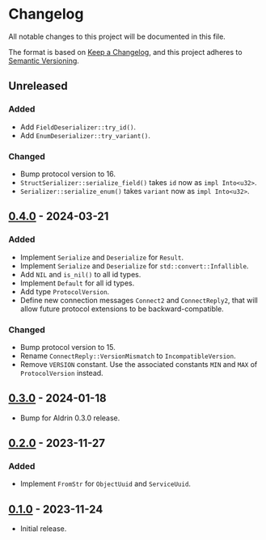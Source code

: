 # Changelog

All notable changes to this project will be documented in this file.

The format is based on [Keep a Changelog](https://keepachangelog.com/en/1.0.0/),
and this project adheres to [Semantic Versioning](https://semver.org/spec/v2.0.0.html).

## Unreleased

### Added

- Add `FieldDeserializer::try_id()`.
- Add `EnumDeserializer::try_variant()`.

### Changed

- Bump protocol version to 16.
- `StructSerializer::serialize_field()` takes `id` now as `impl Into<u32>`.
- `Serializer::serialize_enum()` takes `variant` now as `impl Into<u32>`.

## [0.4.0] - 2024-03-21

### Added

- Implement `Serialize` and `Deserialize` for `Result`.
- Implement `Serialize` and `Deserialize` for `std::convert::Infallible`.
- Add `NIL` and `is_nil()` to all id types.
- Implement `Default` for all id types.
- Add type `ProtocolVersion`.
- Define new connection messages `Connect2` and `ConnectReply2`, that will allow future protocol
  extensions to be backward-compatible.

### Changed

- Bump protocol version to 15.
- Rename `ConnectReply::VersionMismatch` to `IncompatibleVersion`.
- Remove `VERSION` constant. Use the associated constants `MIN` and `MAX` of `ProtocolVersion`
  instead.

## [0.3.0] - 2024-01-18

- Bump for Aldrin 0.3.0 release.

## [0.2.0] - 2023-11-27

### Added

- Implement `FromStr` for `ObjectUuid` and `ServiceUuid`.

## [0.1.0] - 2023-11-24

- Initial release.

[0.4.0]: https://github.com/dennis-hamester/aldrin/releases/tag/aldrin-core-0.4.0
[0.3.0]: https://github.com/dennis-hamester/aldrin/releases/tag/aldrin-core-0.3.0
[0.2.0]: https://github.com/dennis-hamester/aldrin/releases/tag/aldrin-core-0.2.0
[0.1.0]: https://github.com/dennis-hamester/aldrin/releases/tag/aldrin-core-0.1.0
